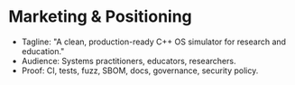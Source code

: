 # Marketing & Positioning

- Tagline: "A clean, production-ready C++ OS simulator for research and education."
- Audience: Systems practitioners, educators, researchers.
- Proof: CI, tests, fuzz, SBOM, docs, governance, security policy.
